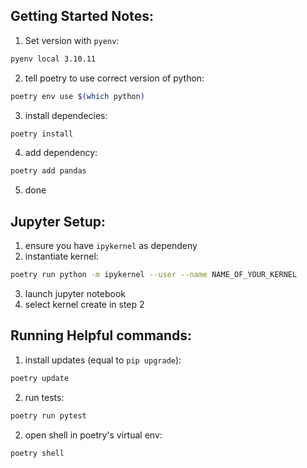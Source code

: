 ## Getting Started Notes:

1. Set version with `pyenv`:

```bash
pyenv local 3.10.11
```

2. tell poetry to use correct version of python:

```bash
poetry env use $(which python)
```

3. install dependecies:

```bash
poetry install
```

4. add dependency:

```bash
poetry add pandas
```

5. done

## Jupyter Setup:

1. ensure you have `ipykernel` as dependeny
2. instantiate kernel:

```bash
poetry run python -m ipykernel --user --name NAME_OF_YOUR_KERNEL
```

3. launch jupyter notebook
4. select kernel create in step 2

## Running Helpful commands:

1. install updates (equal to `pip upgrade`):

```bash
poetry update
```

2. run tests:

```bash
poetry run pytest
```

2. open shell in poetry's virtual env:

```bash
poetry shell
```
